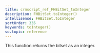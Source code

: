 ```yaml
---
title: crmscript_ref_FHBitSet_toInteger
description: FHBitSet.toInteger()
intellisense: FHBitSet.toInteger
sortOrder: 335
keywords: toInteger()
so.topic: reference
---
```



This function returns the bitset as an integer.


